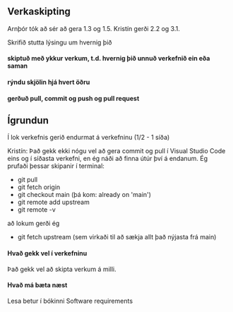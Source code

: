 ## Verkaskipting
Arnþór tók að sér að gera 1.3 og 1.5.
Kristín gerði 2.2 og 3.1.


Skrifið stutta lýsingu um hvernig þið
#### skiptuð með ykkur verkum, t.d. hvernig þið unnuð verkefnið ein eða saman
#### rýndu skjölin hjá hvert öðru 
####  gerðuð pull, commit og push og pull request

## Ígrundun 
Í lok verkefnis gerið endurmat á verkefninu  (1/2 - 1 síða)

Kristín: Það gekk ekki nógu vel að gera commit og pull í Visual Studio Code eins og í síðasta verkefni, en ég náði að finna útúr því á endanum. Ég prufaði þessar skipanir í terminal: 
- git pull
- git fetch origin
- git checkout main (þá kom: already on 'main')
- git remote add upstream <verkefni3-Github-linkur>
- git remote -v

að lokum gerði ég 
- git fetch upstream (sem virkaði til að sækja allt það nýjasta frá main)

#### Hvað gekk vel í verkefninu 
Það gekk vel að skipta verkum á milli.

#### Hvað má bæta næst 
Lesa betur í bókinni Software requirements
